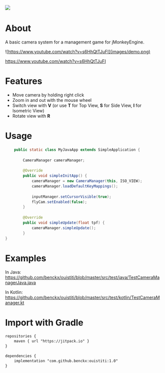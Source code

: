 <a href="https://paypal.me/benckx/2">
<img src="https://img.shields.io/badge/Donate-PayPal-green.svg"/>
</a>

# About

A basic camera system for a management game for jMonkeyEngine.

![https://www.youtube.com/watch?v=s6HhQtTJuFI](images/demo.png)

https://www.youtube.com/watch?v=s6HhQtTJuFI

# Features

* Move camera by holding right click
* Zoom in and out with the mouse wheel
* Switch view with **V** (or use **T** for Top View, **S** for Side View, **I** for Isometric View)
* Rotate view with **R** 

# Usage

```Java
    public static class MyJavaApp extends SimpleApplication {

        CameraManager cameraManager;

        @Override
        public void simpleInitApp() {
            cameraManager = new CameraManager(this, ISO_VIEW);
            cameraManager.loadDefaultKeyMappings();

            inputManager.setCursorVisible(true);
            flyCam.setEnabled(false);
        }

        @Override
        public void simpleUpdate(float tpf) {
            cameraManager.simpleUpdate();
        }
}
```

# Examples

In Java:<br/> 
https://github.com/benckx/ouistiti/blob/master/src/test/java/TestCameraManagerJava.java

In Kotlin:<br/>
https://github.com/benckx/ouistiti/blob/master/src/test/kotlin/TestCameraManager.kt

# Import with Gradle

    repositories {
        maven { url "https://jitpack.io" }
    }
    
    dependencies {
        implementation "com.github.benckx:ouistiti:1.0"
    }
